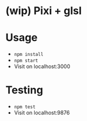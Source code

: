 # (wip) Pixi + glsl

# Usage
  - `npm install`
  - `npm start`
  - Visit on localhost:3000

# Testing
  - `npm test`
  - Visit on localhost:9876
